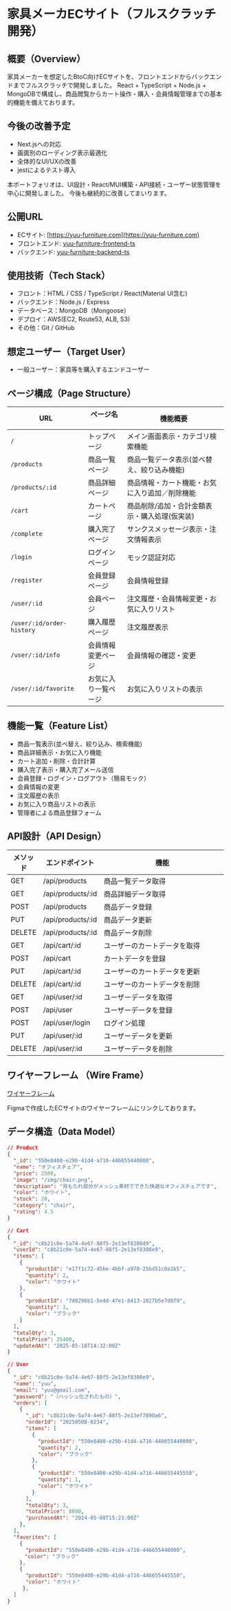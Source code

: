 # 家具メーカECサイト（フルスクラッチ開発）

## 概要（Overview）
家具メーカーを想定したBtoC向けECサイトを、フロントエンドからバックエンドまでフルスクラッチで開発しました。
React + TypeScript + Node.js + MongoDBで構成し、商品閲覧からカート操作・購入・会員情報管理までの基本的機能を備えております。

## 今後の改善予定
- Next.jsへの対応
- 画面別のローディング表示最適化
- 全体的なUI/UXの改善
- jestによるテスト導入

本ポートフォリオは、UI設計・React/MUI構築・API接続・ユーザー状態管理を中心に開発しました。
今後も継続的に改善してまいります。

## 公開URL
- ECサイト: [https://yuu-furniture.com](https://yuu-furniture.com)
- フロントエンド: [yuu-furniture-frontend-ts](https://github.com/yuu-1219/yuu-furniture-frontend-ts)
- バックエンド: [yuu-furniture-backend-ts](https://github.com/yuu-1219/yuu-furniture-backend-ts)


## 使用技術（Tech Stack）
- フロント：HTML / CSS / TypeScript / React(Material UI含む)
- バックエンド：Node.js / Express
- データベース：MongoDB（Mongoose）
- デプロイ：AWS(EC2, Route53, ALB, S3)
- その他：Git / GitHub
  

## 想定ユーザー（Target User）
- 一般ユーザー：家具等を購入するエンドユーザー
  

## ページ構成（Page Structure）
| URL                       | ページ名           　  | 機能概要                             　　|
| ------------------------- | -------------------- | -------------------------------------- |
| `/`                       | トップページ           | メイン画面表示・カテゴリ検索機能　　　　　　   |
| `/products`               | 商品一覧ページ         | 商品一覧データ表示(並べ替え、絞り込み機能)     |
| `/products/:id`           | 商品詳細ページ         | 商品情報・カート機能・お気に入り追加／削除機能 |
| `/cart`                   | カートページ           | 商品削除/追加・合計金額表示・購入処理(仮実装)  |
| `/complete`               | 購入完了ページ         | サンクスメッセージ表示・注文情報表示          |
| `/login`                  | ログインページ         | モック認証対応                             |
| `/register`               | 会員登録ページ         | 会員情報登録                              |
| `/user/:id`               | 会員ページ             | 注文履歴・会員情報変更・お気に入りリスト      |
| `/user/:id/order-history` | 購入履歴ページ         | 注文履歴表示                     　　　    |
| `/user/:id/info`          | 会員情報変更ページ      | 会員情報の確認・変更                       |
| `/user/:id/favorite`      | お気に入り一覧ページ    | お気に入りリストの表示                      |


## 機能一覧（Feature List）
- 商品一覧表示(並べ替え、絞り込み、検索機能)
- 商品詳細表示・お気に入り機能
- カート追加・削除・合計計算
- 購入完了表示・購入完了メール送信
- 会員登録・ログイン・ログアウト（簡易モック）
- 会員情報の変更
- 注文履歴の表示
- お気に入り商品リストの表示
- 管理者による商品登録フォーム


## API設計（API Design）
| メソッド  | エンドポイント       | 機能                                         |
| -------- | ----------------- | -------------------------------------------- |
| GET      | /api/products     | 商品一覧データ取得　　　　　　　　　　　　　　　　    |
| GET      | /api/products/:id | 商品詳細データ取得                              |
| POST     | /api/products     | 商品データ登録                                 |
| PUT      | /api/products/:id | 商品データ更新                                 |
| DELETE   | /api/products/:id | 商品データ削除                                 |
| GET      | /api/cart/:id     | ユーザーのカートデータを取得                      |
| POST     | /api/cart         | カートデータを登録                              |
| PUT      | /api/cart/:id     | ユーザーのカートデータを更新                      |
| DELETE   | /api/cart/:id     | ユーザーのカートデータを削除                      |
| GET      | /api/user/:id     | ユーザーデータを取得                            |
| POST     | /api/user         | ユーザーデータを登録                            |
| POST     | /api/user/login   | ログイン処理                                   |
| PUT      | /api/user/:id     | ユーザーデータを更新                            |
| DELETE   | /api/user/:id     | ユーザーデータを削除                            |


## ワイヤーフレーム （Wire Frame）

[ワイヤーフレーム](https://www.figma.com/design/30LztBXcfurCCVYbY2Gd4N/EC%E3%82%B5%E3%82%A4%E3%83%88?node-id=0-1&p=f&t=CpqCrY3IRumavmW0-0)

Figmaで作成したECサイトのワイヤーフレームにリンクしております。


## データ構造（Data Model）

```json
// Product
{
  "_id": "550e8400-e29b-41d4-a716-446655440000",
  "name": "オフィスチェア",
  "price": 2500,
  "image": "/img/chair.png",
  "description": "背もたれ部分がメッシュ素材でできた快適なオフィスチェアです",
  "color": "ホワイト",
  "stock": 20,
  "category": "chair",
  "rating": 4.5
}

// Cart
{
  "_id": "c8b21c0e-5a74-4e67-88f5-2e13ef8300d9",
  "userId": "c8b21c0e-5a74-4e67-88f5-2e13ef8300e9",
  "items": [
    {
      "productId": "e17f1c72-45be-4bbf-a978-25bd51c0a1b5",
      "quantity": 2,
      "color": "ホワイト"
    },
    {
      "productId": "7d0296b1-5e4d-47e1-8413-1027b5e7d8f9",
      "quantity": 1,
      "color": "ブラック"
    }
  ],
  "totalQty": 3,
  "totalPrice": 35400,
  "updatedAt": "2025-05-18T14:32:00Z"
}

// User
{
  "_id": "c8b21c0e-5a74-4e67-88f5-2e13ef8300e9",
  "name": "yuu",
  "email": "yuu@gmail.com",
  "password": "（ハッシュ化されたもの）",
  "orders": [
    {
      "_id": "c8b21c0e-5a74-4e67-88f5-2e13ef7890a6",
      "orderId": "20250508-0234",
      "items": [
        {
          "productId": "550e8400-e29b-41d4-a716-446655440000",
          "quantity": 2,
          "color": "ブラック"
        },
        {
          "productId": "550e8400-e29b-41d4-a716-446655445550",
          "quantity": 1,
          "color": "ホワイト"
        }
      ],
      "totalQty": 3,
      "totalPrice": 8800,
      "purchasedAt": "2024-05-08T15:23:00Z"
    },
  ],
  "favorites": [
    { 
      "productId": "550e8400-e29b-41d4-a716-446655440000",
    　"color": "ブラック"
    },
    {
      "productId": "550e8400-e29b-41d4-a716-446655445550", 
      "color": "ホワイト"
     },
  ]
}

